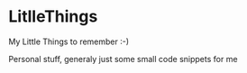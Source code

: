 # LitlleThings
My Little Things to remember :-)

Personal stuff, generaly just some small code snippets for me
